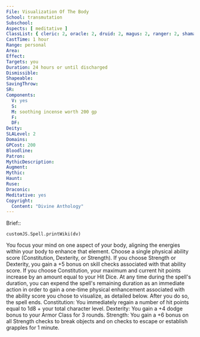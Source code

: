```yaml
---
File: Visualization Of The Body
School: transmutation
Subschool: 
Aspects: [ meditative ]
ClassList: { cleric: 2, oracle: 2, druid: 2, magus: 2, ranger: 2, shaman: 2, wizard: 2 }
CastTime: 1 hour
Range: personal
Area: 
Effect: 
Targets: you
Duration: 24 hours or until discharged
Dismissible: 
Shapeable: 
SavingThrow: 
SR: 
Components:
  V: yes
  S: 
  M: soothing incense worth 200 gp
  F: 
  DF: 
Deity: 
SLALevel: 2
Domains: 
GPCost: 200
Bloodline: 
Patron: 
MythicDescription: 
Augment: 
Mythic: 
Haunt: 
Ruse: 
Draconic: 
Meditative: yes
Copyright:
  Content: "Divine Anthology"
---
```

Brief:: 

```dataviewjs
customJS.Spell.printWiki(dv)
```

You focus your mind on one aspect of your body, aligning the energies within your body to enhance that element. Choose a single physical ability score (Constitution, Dexterity, or Strength). If you choose Strength or Dexterity, you gain a +5 bonus on skill checks associated with that ability score. If you choose Constitution, your maximum and current hit points increase by an amount equal to your Hit Dice.  At any time during the spell's duration, you can expend the spell's remaining duration as an immediate action in order to gain a one-time physical enhancement associated with the  ability score you chose to visualize, as detailed below. After you do so, the spell ends.  Constitution: You immediately regain a number of hit points equal to 1d8 + your total character level.  Dexterity: You gain a +4 dodge bonus to your Armor Class for 3 rounds.  Strength: You gain a +6 bonus on all Strength checks to break objects and on checks to escape or establish grapples for 1 minute.

